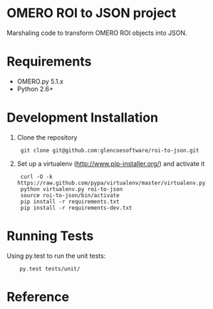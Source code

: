 OMERO ROI to JSON project
=========================

Marshaling code to transform OMERO ROI objects into JSON.

Requirements
============

* OMERO.py 5.1.x
* Python 2.6+

Development Installation
========================

1. Clone the repository

        git clone git@github.com:glencoesoftware/roi-to-json.git

2. Set up a virtualenv (http://www.pip-installer.org/) and activate it

        curl -O -k https://raw.github.com/pypa/virtualenv/master/virtualenv.py
        python virtualenv.py roi-to-json
        source roi-to-json/bin/activate
        pip install -r requirements.txt
        pip install -r requirements-dev.txt

Running Tests
=============

Using py.test to run the unit tests:

    	py.test tests/unit/

Reference
=========

